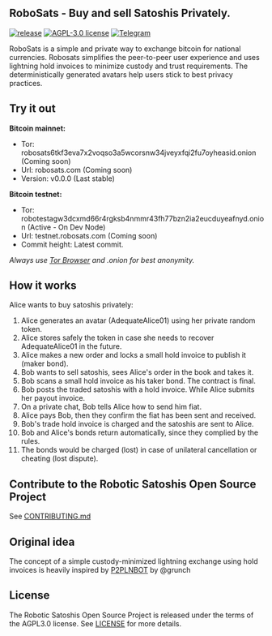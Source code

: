## RoboSats - Buy and sell Satoshis Privately.
[![release](https://img.shields.io/badge/release-v0.1.0%20MVP-orange)](https://github.com/Reckless-Satoshi/robosats/releases)
[![AGPL-3.0 license](https://img.shields.io/badge/license-AGPL--3.0-blue)](https://github.com/Reckless-Satoshi/robosats/blob/main/LICENSE)
[![Telegram](https://img.shields.io/badge/chat-telegram-brightgreen)](https://t.me/robosats)

RoboSats is a simple and private way to exchange bitcoin for national currencies. Robosats simplifies the peer-to-peer user experience and uses lightning hold invoices to minimize custody and trust requirements. The deterministically generated avatars help users stick to best privacy practices. 

## Try it out

**Bitcoin mainnet:**
- Tor: robosats6tkf3eva7x2voqso3a5wcorsnw34jveyxfqi2fu7oyheasid.onion (Coming soon)
- Url: robosats.com (Coming soon)
- Version: v0.0.0 (Last stable)

**Bitcoin testnet:**
- Tor: robotestagw3dcxmd66r4rgksb4nmmr43fh77bzn2ia2eucduyeafnyd.onion (Active - On Dev Node)
- Url: testnet.robosats.com (Coming soon)
- Commit height: Latest commit.

*Always use [Tor Browser](https://www.torproject.org/download/) and .onion for best anonymity.*

## How it works

Alice wants to buy satoshis privately:
1. Alice generates an avatar (AdequateAlice01) using her private random token.
2. Alice stores safely the token in case she needs to recover AdequateAlice01 in the future.
3. Alice makes a new order and locks a small hold invoice to publish it (maker bond).
4. Bob wants to sell satoshis, sees Alice's order in the book and takes it.
5. Bob scans a small hold invoice as his taker bond. The contract is final.
6. Bob posts the traded satoshis with a hold invoice. While Alice submits her payout invoice.
7. On a private chat, Bob tells Alice how to send him fiat.
8. Alice pays Bob, then they confirm the fiat has been sent and received.
9. Bob's trade hold invoice is charged and the satoshis are sent to Alice.
10. Bob and Alice's bonds return automatically, since they complied by the rules.
11. The bonds would be charged (lost) in case of unilateral cancellation or cheating (lost dispute).


## Contribute to the Robotic Satoshis Open Source Project
See [CONTRIBUTING.md](CONTRIBUTING.md)

## Original idea
The concept of a simple custody-minimized lightning exchange using hold invoices is heavily inspired by [P2PLNBOT](https://github.com/grunch/p2plnbot) by @grunch

## License

The Robotic Satoshis Open Source Project is released under the terms of the AGPL3.0 license. See [LICENSE](LICENSE) for more details.
